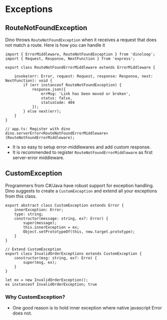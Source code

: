 # Exceptions

## RouteNotFoundException
Dino throws `RouteNotFoundException` when it receives a request that does not match a route. Here is how you can handle it
```
import { ErrorMiddleware, RouteNotFoundException } from 'dinoloop';
import { Request, Response, NextFunction } from 'express';

export class RouteNotFoundErrorMiddleware extends ErrorMiddleware {
    
    invoke(err: Error, request: Request, response: Response, next: NextFunction): void {
        if (err instanceof RouteNotFoundException) {
            response.json({
                errMsg: 'Link has been moved or broken',
                status: false,
                statusCode: 404
            });
        } else next(err);
    }
}

// app.ts: Register with dino
dino.serverError<RouteNotFoundErrorMiddleware>(RouteNotFoundErrorMiddleware);
```
* It is so easy to setup error-middlewares and add custom response.
* It is recommended to register `RouteNotFoundErrorMiddleware` as first server-error middleware.
## CustomException
Programmers from C#/Java have robust support for exception handling. Dino suggests to create a `CustomException` and extend all your exceptions from this class.
```
export abstract class CustomException extends Error {
    innerException: Error;
    type: string;
    constructor(message: string, ex?: Error) {
        super(message);
        this.innerException = ex;
        Object.setPrototypeOf(this, new.target.prototype);
    }
}

// Extend CustomException
export class InvalidOrderExceptions extends CustomException {
    constructor(msg: string, ex?: Erro) {
        super(msg, ex);
    }
}

let ex = new InvalidOrderException();
ex instanceof InvalidOrderException; true
```
### Why CustomException?
* One good reason is to hold inner exception where native javascript Error does not.
